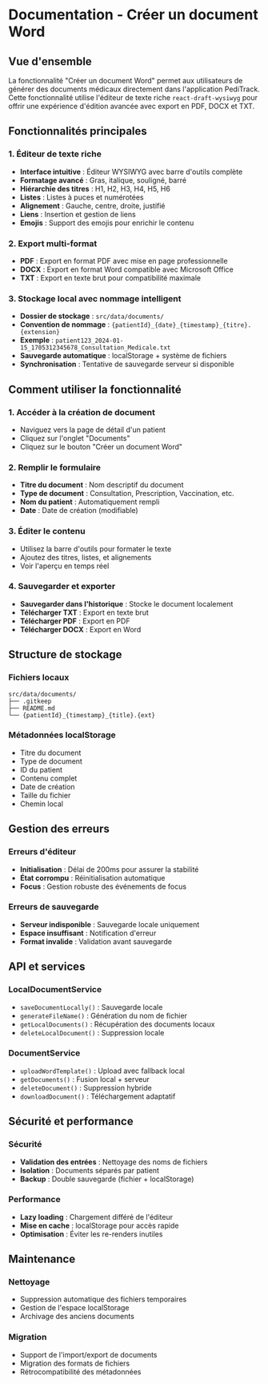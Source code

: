 # Documentation - Créer un document Word

## Vue d'ensemble

La fonctionnalité "Créer un document Word" permet aux utilisateurs de générer des documents médicaux directement dans l'application PediTrack. Cette fonctionnalité utilise l'éditeur de texte riche `react-draft-wysiwyg` pour offrir une expérience d'édition avancée avec export en PDF, DOCX et TXT.

## Fonctionnalités principales

### 1. Éditeur de texte riche
- **Interface intuitive** : Éditeur WYSIWYG avec barre d'outils complète
- **Formatage avancé** : Gras, italique, souligné, barré
- **Hiérarchie des titres** : H1, H2, H3, H4, H5, H6
- **Listes** : Listes à puces et numérotées
- **Alignement** : Gauche, centre, droite, justifié
- **Liens** : Insertion et gestion de liens
- **Emojis** : Support des emojis pour enrichir le contenu

### 2. Export multi-format
- **PDF** : Export en format PDF avec mise en page professionnelle
- **DOCX** : Export en format Word compatible avec Microsoft Office
- **TXT** : Export en texte brut pour compatibilité maximale

### 3. Stockage local avec nommage intelligent
- **Dossier de stockage** : `src/data/documents/`
- **Convention de nommage** : `{patientId}_{date}_{timestamp}_{titre}.{extension}`
- **Exemple** : `patient123_2024-01-15_1705312345678_Consultation_Medicale.txt`
- **Sauvegarde automatique** : localStorage + système de fichiers
- **Synchronisation** : Tentative de sauvegarde serveur si disponible

## Comment utiliser la fonctionnalité

### 1. Accéder à la création de document
- Naviguez vers la page de détail d'un patient
- Cliquez sur l'onglet "Documents"
- Cliquez sur le bouton "Créer un document Word"

### 2. Remplir le formulaire
- **Titre du document** : Nom descriptif du document
- **Type de document** : Consultation, Prescription, Vaccination, etc.
- **Nom du patient** : Automatiquement rempli
- **Date** : Date de création (modifiable)

### 3. Éditer le contenu
- Utilisez la barre d'outils pour formater le texte
- Ajoutez des titres, listes, et alignements
- Voir l'aperçu en temps réel

### 4. Sauvegarder et exporter
- **Sauvegarder dans l'historique** : Stocke le document localement
- **Télécharger TXT** : Export en texte brut
- **Télécharger PDF** : Export en PDF
- **Télécharger DOCX** : Export en Word

## Structure de stockage

### Fichiers locaux
```
src/data/documents/
├── .gitkeep
├── README.md
└── {patientId}_{timestamp}_{title}.{ext}
```

### Métadonnées localStorage
- Titre du document
- Type de document
- ID du patient
- Contenu complet
- Date de création
- Taille du fichier
- Chemin local

## Gestion des erreurs

### Erreurs d'éditeur
- **Initialisation** : Délai de 200ms pour assurer la stabilité
- **État corrompu** : Réinitialisation automatique
- **Focus** : Gestion robuste des événements de focus

### Erreurs de sauvegarde
- **Serveur indisponible** : Sauvegarde locale uniquement
- **Espace insuffisant** : Notification d'erreur
- **Format invalide** : Validation avant sauvegarde

## API et services

### LocalDocumentService
- `saveDocumentLocally()` : Sauvegarde locale
- `generateFileName()` : Génération du nom de fichier
- `getLocalDocuments()` : Récupération des documents locaux
- `deleteLocalDocument()` : Suppression locale

### DocumentService
- `uploadWordTemplate()` : Upload avec fallback local
- `getDocuments()` : Fusion local + serveur
- `deleteDocument()` : Suppression hybride
- `downloadDocument()` : Téléchargement adaptatif

## Sécurité et performance

### Sécurité
- **Validation des entrées** : Nettoyage des noms de fichiers
- **Isolation** : Documents séparés par patient
- **Backup** : Double sauvegarde (fichier + localStorage)

### Performance
- **Lazy loading** : Chargement différé de l'éditeur
- **Mise en cache** : localStorage pour accès rapide
- **Optimisation** : Éviter les re-renders inutiles

## Maintenance

### Nettoyage
- Suppression automatique des fichiers temporaires
- Gestion de l'espace localStorage
- Archivage des anciens documents

### Migration
- Support de l'import/export de documents
- Migration des formats de fichiers
- Rétrocompatibilité des métadonnées 